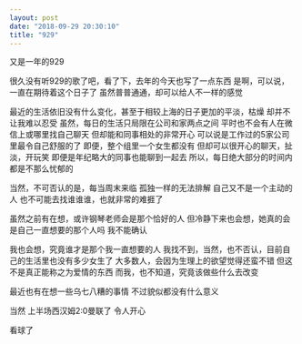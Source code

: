 ```yaml
---
layout: post
date: "2018-09-29 20:30:10"
title: "929"
---
```



又是一年的929

很久没有听929的歌了吧，看了下，去年的今天也写了一点东西
是啊，可以说，一直在期待着这个日子了
虽然普普通通，却可以给人不一样的感觉

最近的生活依旧没有什么变化，甚至于相较上海的日子更加的平淡，枯燥
却并不让我难以忍受
虽然，每日的生活只局限在公司和家两点之间
平时也不会有人在微信上或哪里找自己聊天
但却能和同事相处的非常开心
可以说是工作过的5家公司里最令自己舒服的了
即便，整个组里一个女生都没有
但却可以很开心的聊天，扯淡，开玩笑
即便是年纪略大的同事也能聊到一起去
所以，每日绝大部分的时间内都是不那么忧郁的

当然，不可否认的是，每当周末来临
孤独一样的无法排解
自己又不是一个主动的人
也不可能去找谁谁谁，也就非常的难捱了

虽然之前有在想，或许钢琴老师会是那个恰好的人
但冷静下来也会想，她真的会是自己一直想要的那个人吗
我不能确认

我也会想，究竟谁才是那个我一直想要的人
我找不到，当然，也不否认，目前自己的生活里也没有多少女生了
大多数人，会因为生理上的欲望觉得还蛮不错
但这不是真正能称之为爱情的东西
而我，也不知道，究竟该做些什么去改变

最近也有在想一些乌七八糟的事情
不过貌似都没有什么意义

当然 上半场西汉姆2:0曼联了
令人开心

看球了